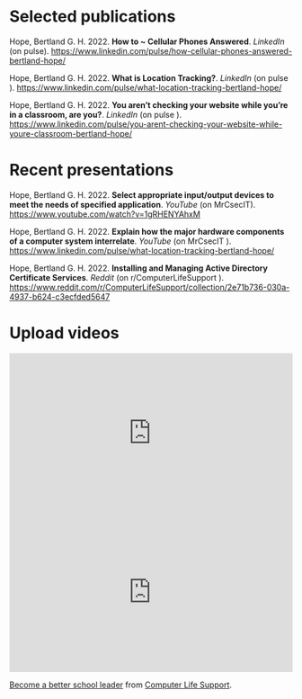 # Selected publications

Hope, Bertland G. H. 2022. **How to ~ Cellular Phones Answered**. *LinkedIn* (on pulse). <https://www.linkedin.com/pulse/how-cellular-phones-answered-bertland-hope/>

Hope, Bertland G. H. 2022. **What is Location Tracking?**. *LinkedIn* (on pulse ). <https://www.linkedin.com/pulse/what-location-tracking-bertland-hope/>

Hope, Bertland G. H. 2022. **You aren’t checking your website while you’re in a classroom, are you?**. *LinkedIn* (on pulse ). <https://www.linkedin.com/pulse/you-arent-checking-your-website-while-youre-classroom-bertland-hope/>


# Recent presentations

Hope, Bertland G. H. 2022. **Select appropriate input/output devices to meet the needs of specified application**. *YouTube* (on MrCsecIT). <https://www.youtube.com/watch?v=1gRHENYAhxM>

Hope, Bertland G. H. 2022. **Explain how the major hardware components of a computer system interrelate**. *YouTube* (on MrCsecIT ). <https://www.linkedin.com/pulse/what-location-tracking-bertland-hope/>

Hope, Bertland G. H. 2022. **Installing and Managing Active Directory Certificate Services**. *Reddit* (on r/ComputerLifeSupport ). <https://www.reddit.com/r/ComputerLifeSupport/collection/2e71b736-030a-4937-b624-c3ecfded5647>


# Upload videos
<div style="position: relative; width: 100%; padding-bottom: 56.25%">
<iframe src="https://www.youtube.com/embed/videoseries?list=PLoau4mZqwjAeVe7CvcvnxlPXTS-0H8013" 
        title="Upload videos" frameborder="0" allowfullscreen
        allow="accelerometer; autoplay; clipboard-write; encrypted-media; gyroscope; picture-in-picture" 
        style="position: absolute; width: 100%; height: 100%;">
</iframe>
</div>

<div style="position: relative; width: 100%; padding-bottom: 56.25%">
<iframe src="https://www.youtube.com/embed/videoseries?list=PLoau4mZqwjAfCzsr-RlnUgC_3LZpdbUAw" 
        title="Become a better school leader]" frameborder="0" allowfullscreen
        allow="accelerometer; autoplay; clipboard-write; encrypted-media; gyroscope; picture-in-picture" 
        style="position: absolute; width: 100%; height: 100%;">
</iframe>
</div>

[Become a better school leader](https://sites.google.com/view/guardtactic/leaders?authuser=0) from [Computer Life Support](https://sites.google.com/view/guardtactic/home?authuser=0).
